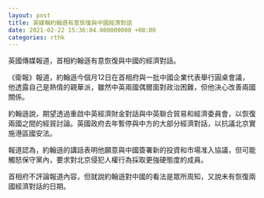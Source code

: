 ```yaml
---
layout: post
title: 英媒稱約翰遜有意恢復與中國經濟對話
date: 2021-02-22 15:36:04.000000000 +08:00
categories: rthk
---
```


英國傳媒報道，首相約翰遜有意恢復與中國的經濟對話。

《衛報》報道，約翰遜今個月12日在首相府與一批中國企業代表舉行圓桌會議，他透露自己是熱情的親華派，雖然中英兩國偶爾面對政治困難，但他決心改善兩國關係。

約翰遜說，期望透過重啟中英經濟財金對話與中英聯合貿易和經濟委員會，以恢復兩國之間的經貿討論。英國政府去年暫停與中方的大部分經濟對話，以抗議北京實施港區國安法。

報道認為，約翰遜的講話表明他願意與中國簽署新的投資和市場准入協議，但可能觸怒保守黨內，要求對北京侵犯人權行為採取更強硬態度的成員。

首相府不評論報道內容，但就說約翰遜對中國的看法是眾所周知，又說未有恢復兩國經濟對話的日期。
